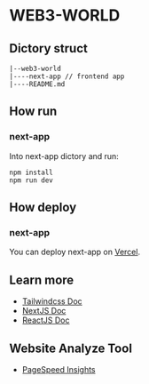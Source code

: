 # WEB3-WORLD

## Dictory struct

```
|--web3-world
|----next-app // frontend app
|----README.md
```

## How run

### next-app

Into next-app dictory and run:

```
npm install
npm run dev
```

## How deploy

### next-app

You can deploy next-app on [Vercel](https://vercel.com/).

## Learn more

- [Tailwindcss Doc](https://tailwindcss.com/docs/installation)
- [NextJS Doc](https://nextjs.org/docs/getting-started)
- [ReactJS Doc](https://reactjs.org/docs/getting-started.html)

## Website Analyze Tool

- [PageSpeed Insights](https://pagespeed.web.dev/)
